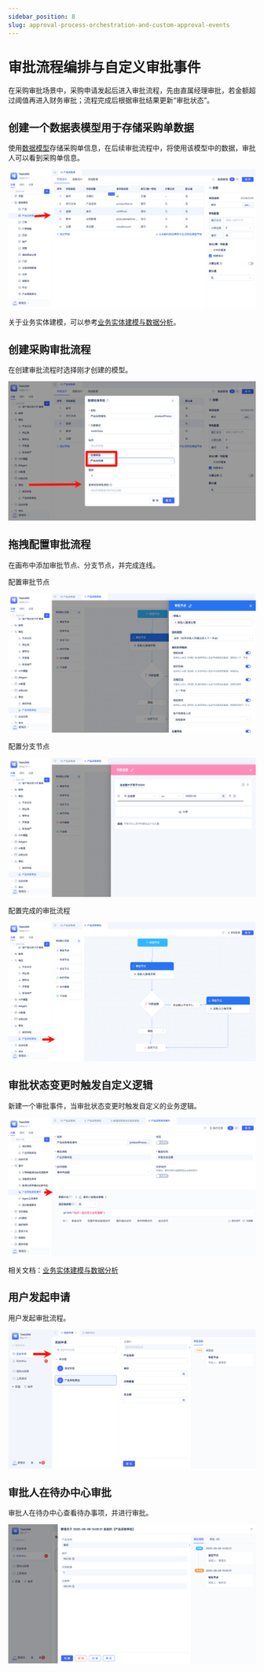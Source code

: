 ```yaml
---
sidebar_position: 8
slug: approval-process-orchestration-and-custom-approval-events
---
```


# 审批流程编排与自定义审批事件
在采购审批场景中，采购申请发起后进入审批流程，先由直属经理审批，若金额超过阈值再进入财务审批；流程完成后根据审批结果更新“审批状态”。

## 创建一个数据表模型用于存储采购单数据
使用[数据模型](../../reference/framework/JitORM/data-models)存储采购单信息，在后续审批流程中，将使用该模型中的数据，审批人可以看到采购单信息。

![创建采购单模型](./img/jitworkflow/create-purchase-order-model.png)

关于业务实体建模，可以参考[业务实体建模与数据分析](./business-entity-modeling-and-data-analysis)。

## 创建采购审批流程
在创建审批流程时选择刚才创建的模型。

![创建审批流程](./img/jitworkflow/create-approval-workflow.png)

## 拖拽配置审批流程
在画布中添加审批节点、分支节点，并完成连线。

配置审批节点

![配置审批节点](./img/jitworkflow/configure-approval-node.png)

配置分支节点

![配置分支节点](./img/jitworkflow/configure-branch-node.png)

配置完成的审批流程

![配置好的审批流程](./img/jitworkflow/configured-approval-workflow.png)

## 审批状态变更时触发自定义逻辑
新建一个审批事件，当审批状态变更时触发自定义的业务逻辑。

![审批事件](./img/jitworkflow/approval-events.png)

相关文档：[业务实体建模与数据分析](./business-entity-modeling-and-data-analysis)

## 用户发起申请
用户发起审批流程。

![发起审批](./img/jitworkflow/initiate-approval.png)

## 审批人在待办中心审批
审批人在待办中心查看待办事项，并进行审批。

![处理审批](./img/jitworkflow/process-approval.png)
